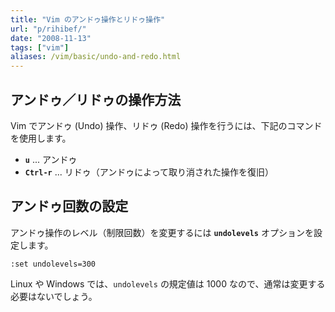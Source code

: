 ```yaml
---
title: "Vim のアンドゥ操作とリドゥ操作"
url: "p/rihibef/"
date: "2008-11-13"
tags: ["vim"]
aliases: /vim/basic/undo-and-redo.html
---
```


アンドゥ／リドゥの操作方法
----

Vim でアンドゥ (Undo) 操作、リドゥ (Redo) 操作を行うには、下記のコマンドを使用します。

- __`u`__ ... アンドゥ
- __`Ctrl-r`__ ... リドゥ（アンドゥによって取り消された操作を復旧）


アンドゥ回数の設定
----

アンドゥ操作のレベル（制限回数）を変更するには __`undolevels`__ オプションを設定します。

```vim
:set undolevels=300
```

Linux や Windows では、`undolevels` の規定値は 1000 なので、通常は変更する必要はないでしょう。

